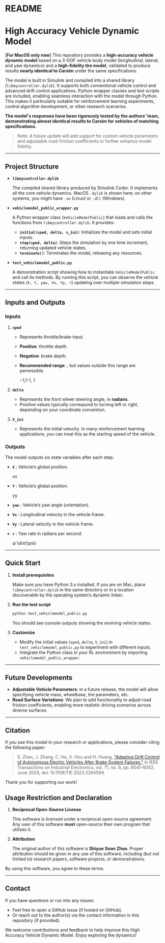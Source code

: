# README

# High Accuracy Vehicle Dynamic Model

[**For MacOS only now**] This repository provides a **high-accuracy vehicle dynamic model** based on a 3-DOF vehicle body model (longitudinal, lateral, and yaw dynamics) and a **high-fidelity tire model**, validated to produce results **nearly identical to Carsim** under the same specifications.

The model is built in Simulink and compiled into a shared library (`libmycontroller.dylib`). It supports both conventional vehicle control and advanced drift control applications. Python wrapper classes and test scripts are included, enabling seamless interaction with the model through Python. This makes it particularly suitable for reinforcement learning experiments, control algorithm development, or other research scenarios.

**The model's responses have been rigorously tested by the authors’ team, demonstrating almost identical results to Carsim for vehicles of matching specifications.**

> Note: A future update will add support for custom vehicle parameters and adjustable road-friction coefficients to further enhance model fidelity.
> 

---

## Project Structure

- **`libmycontroller.dylib`**
    
    The compiled shared library produced by Simulink Coder. It implements all the core vehicle dynamics. MacOS `.dylib` is shown here; on other systems, you might have `.so` (Linux) or `.dll` (Windows).
    
- **`vehiclemodel_public_wrapper.py`**
    
    A Python wrapper class (`VehicleModelPublic`) that loads and calls the functions from `libmycontroller.dylib`. It provides:
    
    - **`initial(sped, delta, v_ini)`**: Initializes the model and sets initial inputs.
    - **`step(sped, delta)`**: Steps the simulation by one time increment, returning updated vehicle states.
    - **`terminate()`**: Terminates the model, releasing any resources.
- **`test_vehiclemodel_public.py`**
    
    A demonstration script showing how to instantiate `VehicleModelPublic` and call its methods. By running this script, you can observe the vehicle states (`X, Y, yaw, Vx, Vy, r`) updating over multiple simulation steps.
    

---

## Inputs and Outputs

### Inputs

1. **`sped`**
    - Represents throttle/brake input.
    - **Positive**: throttle depth.
    - **Negative**: brake depth.
    - **Recommended range**: , but values outside this range are permissible.
        
        −1,1-1, 1
        
2. **`delta`**
    - Represents the front wheel steering angle, in **radians**.
    - Positive values typically correspond to turning left or right, depending on your coordinate convention.
3. **`V_ini`**
    - Represents the initial velocity. In many reinforcement learning applications, you can treat this as the starting speed of the vehicle.

### Outputs

The model outputs six state variables after each step:

- **`X`** : Vehicle’s global position.
    
    xx
    
- **`Y`** : Vehicle’s global position.
    
    yy
    
- **`yaw`** : Vehicle’s yaw angle (orientation).
- **`Vx`** : Longitudinal velocity in the vehicle frame.
- **`Vy`** : Lateral velocity in the vehicle frame.
- **`r`** : Yaw rate  in radians per second.
    
    ψ˙\dot{\psi}
    

---

## Quick Start

1. **Install prerequisites**
    
    Make sure you have Python 3.x installed. If you are on Mac, place `libmycontroller.dylib` in the same directory or in a location discoverable by the operating system’s dynamic linker.
    
2. **Run the test script**
    
    ```bash
    python test_vehiclemodel_public.py
    
    ```
    
    You should see console outputs showing the evolving vehicle states.
    
3. **Customize**
    - Modify the initial values (`sped`, `delta`, `V_ini`) in `test_vehiclemodel_public.py` to experiment with different inputs.
    - Integrate the Python class in your RL environment by importing `vehiclemodel_public_wrapper`.

---

## Future Developments

- **Adjustable Vehicle Parameters**: In a future release, the model will allow specifying vehicle mass, wheelbase, tire parameters, etc.
- **Road Surface Variations**: We plan to add functionality to adjust road friction coefficients, enabling more realistic driving scenarios across diverse surfaces.

---

## Citation

If you use this model in your research or applications, please consider citing the following paper:

> S. Zhao, J. Zhang, C. He, X. Hou and H. Huang, ["Adaptive Drift Control of Autonomous Electric Vehicles After Brake System Failures,"](https://ieeexplore.ieee.org/abstract/document/10195855) in IEEE Transactions on Industrial Electronics, vol. 71, no. 6, pp. 6041-6052, June 2024, doi: 10.1109/TIE.2023.3294594.
> 

Thank you for supporting our work!

## Usage Restriction and Declaration

1. **Reciprocal Open-Source License**
    
    This software is licensed under a reciprocal open-source agreement. Any user of this software **must** open-source their own program that utilizes it.
    
2. **Attribution**
    
    The original author of this software is **Shiyue** **Sean Zhao**. Proper attribution should be given in any use of this software, including (but not limited to) research papers, software projects, or demonstrations.
    

By using this software, you agree to these terms.

---

## Contact

If you have questions or run into any issues:

- Feel free to open a GitHub issue (if hosted on GitHub).
- Or reach out to the author(s) via the contact information in this repository (if provided).

We welcome contributions and feedback to help improve this High Accuracy Vehicle Dynamic Model. Enjoy exploring the dynamics!
